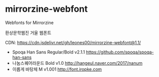 # mirrorzine-webfont
Webfonts for Mirrorzine

환상문학웹진 거울 웹폰트

CDN: https://cdn.jsdelivr.net/gh/leones00/mirrorzine-webfont@1.1/

- Spoqa Han Sans Regular/Bold v2.1.1 https://github.com/spoqa/spoqa-han-sans
- 나눔스퀘어라운드 Bold v1.0 http://hangeul.naver.com/2017/nanum
- 이롭게 바탕체 M v1.001 http://font.iropke.com
